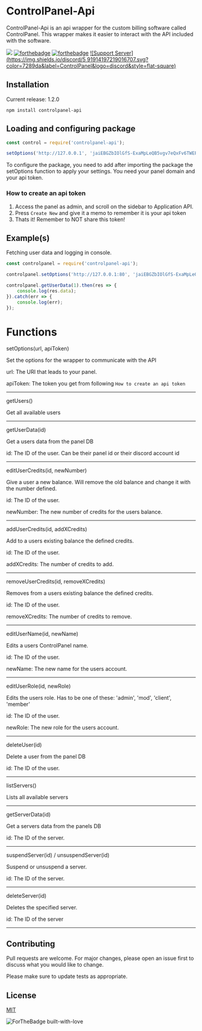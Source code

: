 # ControlPanel-Api
ControlPanel-Api is an api wrapper for the custom billing software called ControlPanel. This wrapper makes it easier to interact with the API included with the software. 

![](https://img.shields.io/npm/l/controlpanel-api)
[![forthebadge](https://forthebadge.com/images/badges/built-with-love.svg)](https://forthebadge.com)
[![forthebadge](https://forthebadge.com/images/badges/made-with-javascript.svg)](https://forthebadge.com)
[![Support Server](https://img.shields.io/discord/5 91914197219016707.svg?color=7289da&label=ControlPanel&logo=discord&style=flat-square)](https://discord.gg/Qw69vNzFg6)

## Installation
Current release: 1.2.0

`npm install controlpanel-api`
## Loading and configuring package
```js
const control = require('controlpanel-api');

setOptions('http://127.0.0.1', 'jaiEBGZbIOlGfS-ExaMpLeQB5vgv7eQxFv6TWEPZ-Gw6BD3n');
```
To configure the package, you need to add after importing the package the setOptions function to apply your settings. You need your panel domain and your api token.
### How to create an api token
1. Access the panel as admin, and scroll on the sidebar to Application API.
2. Press `Create New` and give it a memo to remember it is your api token
3. Thats it! Remember to NOT share this token!
## Example(s)
Fetching user data and logging in console.
```js
const controlpanel = require('controlpanel-api');

controlpanel.setOptions('http://127.0.0.1:80', 'jaiEBGZbIOlGfS-ExaMpLeQB5vgv7eQxFv6TWEPZ-Gw6BD3n');

controlpanel.getUserData(1).then(res => {
    console.log(res.data);
}).catch(err => {
    console.log(err);
});
```
# Functions
setOptions(url, apiToken)

Set the options for the wrapper to communicate with the API

url: The URI that leads to your panel.

apiToken: The token you get from following `How to create an api token`

---
getUsers()

Get all available users

---
getUserData(id)

Get a users data from the panel DB

id: The ID of the user. Can be their panel id or their discord account id

---

editUserCredits(id, newNumber)

Give a user a new balance. Will remove the old balance and change it with the number defined.

id: The ID of the user.

newNumber: The new number of credits for the users balance.

---
 
addUserCredits(id, addXCredits)

Add to a users existing balance the defined credits.

id: The ID of the user.

addXCredits: The number of credits to add.

---

removeUserCredits(id, removeXCredits)

Removes from a users existing balance the defined credits.

id: The ID of the user.

removeXCredits: The number of credits to remove.

---

editUserName(id, newName)

Edits a users ControlPanel name. 

id: The ID of the user.

newName: The new name for the users account.

---

editUserRole(id, newRole)

Edits the users role. Has to be one of these: 'admin', 'mod', 'client', 'member'

id: The ID of the user.

newRole: The new role for the users account.

---

deleteUser(id)

Delete a user from the panel DB

id: The ID of the user.

---

listServers()

Lists all available servers

---

getServerData(id)

Get a servers data from the panels DB

id: The ID of the server. 

---

suspendServer(id) / unsuspendServer(id)

Suspend or unsuspend a server.

id: The ID of the server.

---
deleteServer(id)

Deletes the specified server.

id: The ID of the server

---

## Contributing
Pull requests are welcome. For major changes, please open an issue first to discuss what you would like to change.

Please make sure to update tests as appropriate.

## License
[MIT](https://choosealicense.com/licenses/mit/)

![ForTheBadge built-with-love](http://ForTheBadge.com/images/badges/built-with-love.svg)
